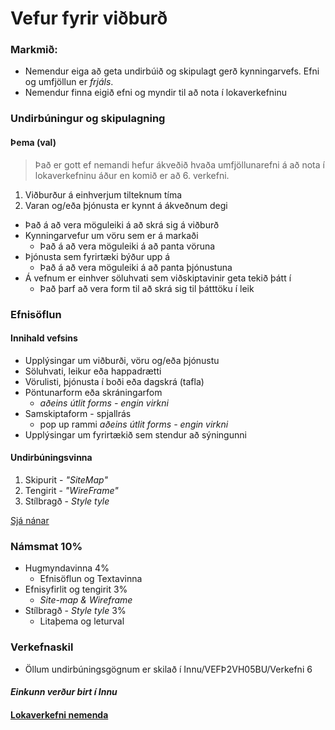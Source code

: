 # Vefur fyrir viðburð

### Markmið:

* Nemendur eiga að geta undirbúið og skipulagt gerð kynningarvefs. Efni og umfjöllun er _frjáls_. 
* Nemendur finna eigið efni og myndir til að nota í lokaverkefninu

### Undirbúningur og skipulagning

#### Þema (val)

> Það er gott ef nemandi hefur ákveðið hvaða umfjöllunarefni á að nota í lokaverkefninu áður en komið er að 6. verkefni.

1. Viðburður á einhverjum tilteknum tíma 
2. Varan og/eða þjónusta er kynnt á ákveðnum degi 

- Það á að vera möguleiki á að skrá sig á viðburð
- Kynningarvefur um vöru sem er á markaði
  - Það á að vera möguleiki á að panta vöruna
- Þjónusta sem fyrirtæki býður upp á
  - Það á að vera möguleiki á að panta þjónustuna
- Á vefnum er einhver söluhvati sem viðskiptavinir geta tekið þátt í
  - Það þarf að vera form til að skrá sig til þátttöku í leik



### Efnisöflun

#### Innihald vefsins

* Upplýsingar um viðburði, vöru og/eða þjónustu
* Söluhvati, leikur eða happadrætti
* Vörulisti, þjónusta í boði eða dagskrá (tafla)
* Pöntunarform eða skráningarfom
  * _aðeins útlit forms - engin virkni_
* Samskiptaform - spjallrás
  * pop up rammi _aðeins útlit forms - engin virkni_
* Upplýsingar um fyrirtækið sem stendur að sýningunni

#### Undirbúningsvinna

1. Skipurit - _"SiteMap"_
1. Tengirit - _"WireFrame"_
1. Stílbragð - _Style tyle_

[Sjá nánar](Námsefni-6/README.md)

### Námsmat 10%

* Hugmyndavinna 4%
  * Efnisöflun og Textavinna 
* Efnisyfirlit og tengirit 3%
  *  _Site-map & Wireframe_
* Stílbragð - _Style tyle_  3%
  * Litaþema og leturval 

### Verkefnaskil

- Öllum undirbúningsgögnum er skilað í Innu/VEFÞ2VH05BU/Verkefni 6

#### _Einkunn verður birt í Innu_

#### [Lokaverkefni nemenda](https://vefhonnun.github.io/synidaemi/)
